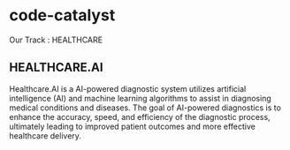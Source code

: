 # code-catalyst 
Our Track : HEALTHCARE

## HEALTHCARE.AI
Healthcare.AI is a AI-powered diagnostic system utilizes artificial intelligence (AI) and machine learning algorithms to assist in diagnosing medical conditions and diseases. The goal of AI-powered diagnostics is to enhance the accuracy, speed, and efficiency of the diagnostic process, ultimately leading to improved patient outcomes and more effective healthcare delivery.
